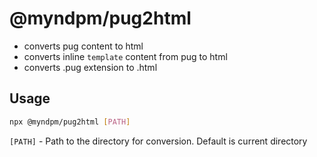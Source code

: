 # @myndpm/pug2html

- converts pug content to html
- converts inline `template` content from pug to html
- converts .pug extension to .html

## Usage

```bash
npx @myndpm/pug2html [PATH]
```

`[PATH]` - Path to the directory for conversion. Default is current directory
